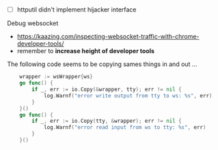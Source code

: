 #

- [ ] httputil didn't implement hijacker interface

Debug websocket

- https://kaazing.com/inspecting-websocket-traffic-with-chrome-developer-tools/
- remember to **increase height of developer tools**

The following code seems to be copying sames things in and out ...

````go
	wrapper := wsWrapper{ws}
	go func() {
		if _, err := io.Copy(&wrapper, tty); err != nil {
			log.Warnf("error write output from tty to ws: %s", err)
		}
	}()
	go func() {
		if _, err := io.Copy(tty, &wrapper); err != nil {
			log.Warnf("error read input from ws to tty: %s", err)
		}
	}()
````